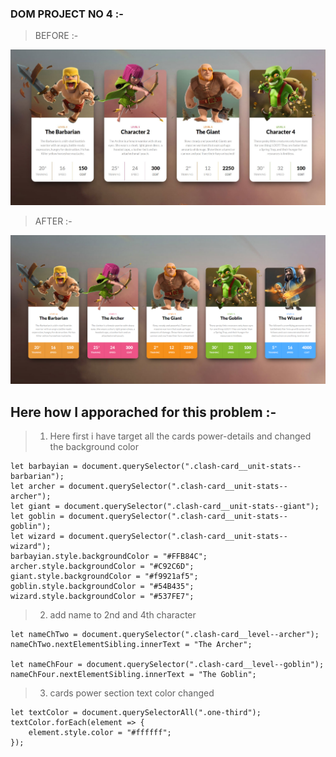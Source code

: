 ### DOM PROJECT NO 4 :-
> BEFORE :-

![before](./Output/before.jpg)

> AFTER :-

![before](./Output/DOM%20P1%20SS.png)

## Here how I apporached for this problem :-

> 1. Here first i have target all the cards power-details and changed the background color 

```
let barbayian = document.querySelector(".clash-card__unit-stats--barbarian");
let archer = document.querySelector(".clash-card__unit-stats--archer");
let giant = document.querySelector(".clash-card__unit-stats--giant");
let goblin = document.querySelector(".clash-card__unit-stats--goblin");
let wizard = document.querySelector(".clash-card__unit-stats--wizard");
barbayian.style.backgroundColor = "#FFB84C";
archer.style.backgroundColor = "#C92C6D";
giant.style.backgroundColor = "#f9921af5";
goblin.style.backgroundColor = "#54B435";
wizard.style.backgroundColor = "#537FE7";
```

> 2. add name to 2nd and 4th character

```
let nameChTwo = document.querySelector(".clash-card__level--archer");
nameChTwo.nextElementSibling.innerText = "The Archer";

let nameChFour = document.querySelector(".clash-card__level--goblin");
nameChFour.nextElementSibling.innerText = "The Goblin";
```

> 3. cards power section text color changed

```
let textColor = document.querySelectorAll(".one-third");
textColor.forEach(element => {
    element.style.color = "#ffffff";
});
```
